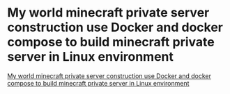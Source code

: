 # My world minecraft private server construction use Docker and docker compose to build minecraft private server in Linux environment
[My world minecraft private server construction use Docker and docker compose to build minecraft private server in Linux environment](https://aiwithcloud.com/2022/09/19/my_world_minecraft_private_server_construction_use_docker_and_docker_compose_to_build_minecraft_private_server_in_linux_environment/)